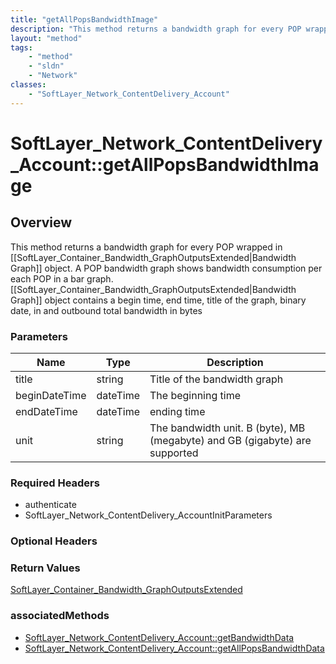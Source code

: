 ```yaml
---
title: "getAllPopsBandwidthImage"
description: "This method returns a bandwidth graph for every POP wrapped in [[SoftLayer_Container_Bandwidth_GraphOutputsExtended|Band... "
layout: "method"
tags:
    - "method"
    - "sldn"
    - "Network"
classes:
    - "SoftLayer_Network_ContentDelivery_Account"
---
```

# SoftLayer_Network_ContentDelivery_Account::getAllPopsBandwidthImage
## Overview 
This method returns a bandwidth graph for every POP wrapped in [[SoftLayer_Container_Bandwidth_GraphOutputsExtended|Bandwidth Graph]] object. A POP bandwidth graph shows bandwidth consumption per each POP in a bar graph. [[SoftLayer_Container_Bandwidth_GraphOutputsExtended|Bandwidth Graph]] object contains a begin time, end time, title of the graph, binary date, in and outbound total bandwidth in bytes 

### Parameters 
|Name | Type | Description |
| --- | --- | --- |
|title| string| Title of the bandwidth graph|
|beginDateTime| dateTime| The beginning time|
|endDateTime| dateTime| ending time|
|unit| string| The bandwidth unit. B (byte), MB (megabyte) and GB (gigabyte) are supported|


### Required Headers
* authenticate
* SoftLayer_Network_ContentDelivery_AccountInitParameters

### Optional Headers

### Return Values
<a href='/reference/datatypes/SoftLayer_Container_Bandwidth_GraphOutputsExtended'>SoftLayer_Container_Bandwidth_GraphOutputsExtended </a>


### associatedMethods

*  [SoftLayer_Network_ContentDelivery_Account::getBandwidthData](/reference/services/SoftLayer_Network_ContentDelivery_Account/getBandwidthData )
*  [SoftLayer_Network_ContentDelivery_Account::getAllPopsBandwidthData](/reference/services/SoftLayer_Network_ContentDelivery_Account/getAllPopsBandwidthData )

